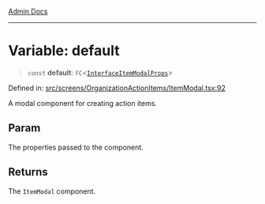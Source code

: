 [Admin Docs](/)

***

# Variable: default

> `const` **default**: `FC`\<[`InterfaceItemModalProps`](../interfaces/InterfaceItemModalProps.md)\>

Defined in: [src/screens/OrganizationActionItems/ItemModal.tsx:92](https://github.com/PalisadoesFoundation/talawa-admin/blob/main/src/screens/OrganizationActionItems/ItemModal.tsx#L92)

A modal component for creating action items.

## Param

The properties passed to the component.

## Returns

The `ItemModal` component.
